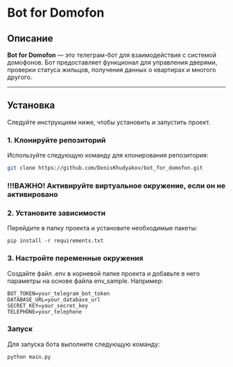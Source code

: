 # Bot for Domofon

## Описание

**Bot for Domofon** — это телеграм-бот для взаимодействия с системой домофонов. Бот предоставляет функционал для управления дверями, проверки статуса жильцов, получения данных о квартирах и многого другого.

---

## Установка

Следуйте инструкциям ниже, чтобы установить и запустить проект.

### 1. Клонируйте репозиторий

Используйте следующую команду для клонирования репозитория:

```bash
git clone https://github.com/DenisKhudyakov/bot_for_domofon.git
```

### !!!ВАЖНО! Активируйте виртуальное окружение, если он не активировано

### 2. Установите зависимости
Перейдите в папку проекта и установите необходимые пакеты:

```angular2html
pip install -r requirements.txt
```

### 3. Настройте переменные окружения
Создайте файл .env в корневой папке проекта и добавьте в него параметры на основе файла env_sample. Например:
```angular2html
BOT_TOKEN=your_telegram_bot_token
DATABASE_URL=your_database_url
SECRET_KEY=your_secret_key
TELEPHONE=your_telephone
```

### Запуск
Для запуска бота выполните следующую команду:

```angular2html
python main.py
```